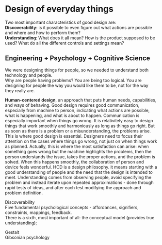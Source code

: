 # Design of everyday things

Two most important characteristics of good design are:    
**Discoverability**: is it possible to even figure out what actions are possible and where and how to perform them?  
**Understanding**: What does it all mean? How is the product supposed to be used? What do all the different controls and settings mean?

## **Engineering + Psychology + Cognitive Science**  

We were designing things for people, so we needed to understand both technology and people.  
Why are people having problems? You are being too logical. You are designing for people the way you would like them to be, not for the way they really are.

**Human-centered design**, an approach that puts human needs, capabilities, and ways of behaving. 
Good design requires good communication, especially from machine to person, indicating what actions are possible, what is happening, and what is about to happen. 
Communication is especially important when things go wrong. It is relativitely easy to design things that work smoothly and harmoniously as long as things go right. But as soon as there is a problem or a misunderstanding, the problems arise. This is where good design is essential. Designers need to focus their attention on the cases where things go wrong, not just on when things work as planned. Actually, this is where the most satisfaction can arise: when something goes wrong but the machine highlights the problems, then the person understands the issue, takes the proper actions, and the problem is solved. When this happens smoothly, the collaboration of person and device feels wonderful. HCD is a design philosophy. it means starting with a good understanding of people and the need that the design is intended to meet. Understanding comes from observing people, avoid specifying the problem and instead iterate upon repeated approximations - done through rapid tests of ideas, and after each test modifying the approach and problem definition.

Discoverability  
Five fundamental psychological concepts - affordances, signifiers, constraints, mappings, feedback.  
There is a sixth, most important of all: the conceptual model (provides true understanding);

Gestalt  
Gibsonian psychology

